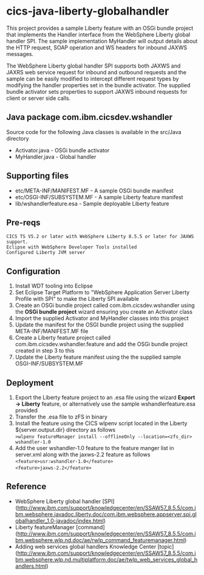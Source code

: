 # cics-java-liberty-globalhandler

This project provides a sample Liberty feature with an OSGi bundle project that implements the Handler interface from the WebSphere
Liberty global handler SPI. The sample implementation MyHandler will output details about the HTTP request, SOAP operation and WS headers
for inbound JAXWS messages.  

The WebSphere Liberty global handler SPI supports both JAXWS and JAXRS web service request for inbound and outbound requests and the sample can 
be easily modified to intercept different request types by modifying the handler properties set in the bundle activator. The supplied bundle activator 
sets properties to support JAXWS inbound requests for client or server side calls. 

## Java package com.ibm.cicsdev.wshandler
Source code for the following Java classes is available in the src/Java directory  
* Activator.java - OSGi bundle activator
* MyHandler.java - Global handler 

## Supporting files
* etc/META-INF/MANIFEST.MF - A sample OSGi bundle manifest 
* etc/OSGI-INF/SUBSYSTEM.MF - A sample Liberty feature manifest 
* lib/wshandlerfeature.esa - Sample deployable Liberty feature


## Pre-reqs

    CICS TS V5.2 or later with WebSphere Liberty 8.5.5 or later for JAXWS support.
    Eclipse with WebSphere Developer Tools installed
    Configured Liberty JVM server

## Configuration

1. Install WDT tooling into Eclipse
1. Set Eclipse Target Platform to "WebSphere Application Server Liberty Profile with SPI" to make the Liberty SPI available
1. Create an OSGi bundle project called com.ibm.cicsdev.wshandler using the **OSGi bundle project** wizard  ensuring you create an Activator class
1. Import the supplied Activator and MyHandler classes into this project
1. Update the manifest for the OSGI bundle project using the supplied META-INF/MANIFEST.MF file
1. Create a Liberty feature project called com.ibm.cicsdev.wshandler.feature and add the OSGi bundle project created in step 3 to this
1. Update the Liberty feature manifest using the the supplied sample OSGI-INF/SUBSYSTEM.MF 

## Deployment
1. Export the Liberty feature project to an .esa file using the wizard **Export -> Liberty** feature, or alternatively use the sample wshandlerfeature.esa
provided
1. Transfer the .esa file to zFS in binary
1. Install the feature using the CICS wlpenv script located in the Liberty ${server.output.dir} directory as follows  
     `>wlpenv featureManager install --offlineOnly --location=<zfs_dir> wshandler-1.0 `  
1. Add the user wshandler-1.0 feature to the feature manger list in server.xml along with the jaxws-2.2 feature as follows  
     `<feature>usr:wshandler-1.0</feature> `    
     `<feature>jaxws-2.2</feature> `
  


## Reference

* WebSphere Liberty global handler [SPI] (http://www.ibm.com/support/knowledgecenter/en/SSAW57_8.5.5/com.ibm.websphere.javadoc.liberty.doc/com.ibm.websphere.appserver.spi.globalhandler_1.0-javadoc/index.html)
* Liberty featureManager [command] (http://www.ibm.com/support/knowledgecenter/en/SSAW57_8.5.5/com.ibm.websphere.wlp.nd.doc/ae/rwlp_command_featuremanager.html)
* Adding web services global handlers Knowledge Center [topic] (http://www.ibm.com/support/knowledgecenter/en/SSAW57_8.5.5/com.ibm.websphere.wlp.nd.multiplatform.doc/ae/twlp_web_services_global_handlers.html)



